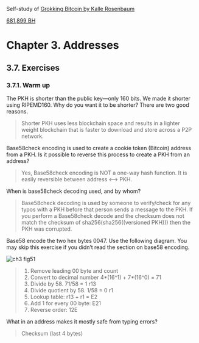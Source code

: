 
Self-study of [Grokking Bitcoin by Kalle Rosenbaum](https://rosenbaum.se/book/grokking-bitcoin.html#ch02)

[681,899 BH](https://blockstream.info/block/0000000000000000000c174b03714668052ca14887ba5b92d474b92792f1d13c)

# Chapter 3. Addresses

## 3.7. Exercises

### 3.7.1. Warm up

The PKH is shorter than the public key—only 160 bits. We made it shorter using RIPEMD160. Why do you want it to be shorter? There are two good reasons.
> Shorter PKH uses less blockchain space and results in a lighter weight blockchain that is faster to download and store across a P2P network.

Base58check encoding is used to create a cookie token (Bitcoin) address from a PKH. Is it possible to reverse this process to create a PKH from an address?
> Yes, Base58check encoding is NOT a one-way hash function.  It is easily reversible between address <--> PKH.

When is base58check decoding used, and by whom?
> Base58check decoding is used by someone to verify/check for any typos with a PKH before that person sends a message to the PKH.  If you perform a Base58check decode and the checksum does not match the checksum of sha256(sha256((versioned PKH))) then the PKH was corrupted.

Base58 encode the two hex bytes 0047. Use the following diagram. You may skip this exercise if you didn’t read the section on base58 encoding.

![ch3 fig51](https://github.com/thechipexpert/bitcoin/blob/main/ch03-fig51.svg)

> 1. Remove leading 00 byte and count 
> 2. Convert to decimal number 4*(16^1) + 7*(16^0) = 71
> 3. Divide by 58.  71/58 = 1 r13
> 4. Divide quotient by 58. 1/58 = 0 r1
> 5. Lookup table: r13 + r1 = E2
> 5. Add 1 for every 00 byte: E21
> 6. Reverse order: 12E

What in an address makes it mostly safe from typing errors?
> Checksum (last 4 bytes) 


